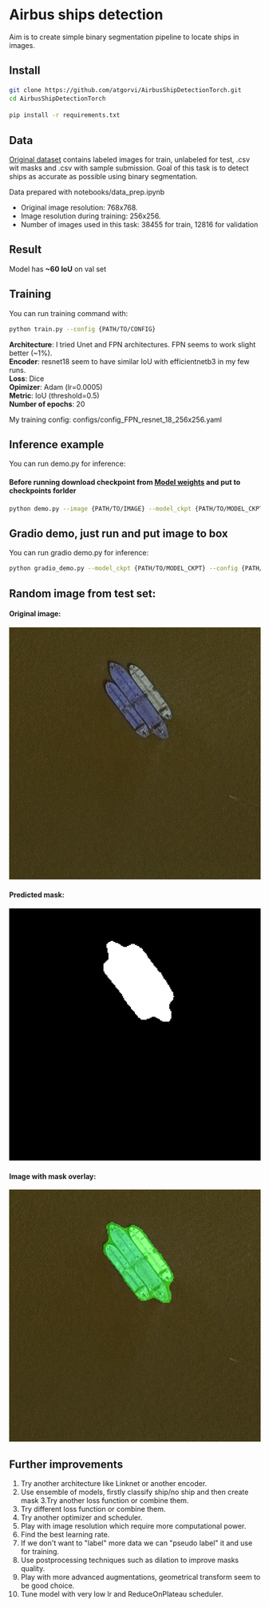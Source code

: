 # Airbus ships detection
Aim is to create simple binary segmentation pipeline to locate ships in images.

## Install
```sh
git clone https://github.com/atgorvi/AirbusShipDetectionTorch.git
cd AirbusShipDetectionTorch

pip install -r requirements.txt
```
## Data
[Original dataset](https://www.kaggle.com/competitions/airbus-ship-detection/data) 
contains labeled images for train, unlabeled for test, .csv wit masks and .csv with sample submission.
Goal of this task is to detect ships as accurate as possible using binary segmentation. 

Data prepared with notebooks/data_prep.ipynb

- Original image resolution: 768x768.
- Image resolution during training: 256x256.
- Number of images used in this task: 38455 for train, 12816 for validation

## Result
Model has **~60 IoU** on val set

## Training
You can run training command with:
```sh
python train.py --config {PATH/TO/CONFIG}
```
**Architecture**: I tried Unet and FPN architectures. FPN seems to work slight better (~1%). \
**Encoder**: resnet18 seem to have similar IoU with efficientnetb3 in my few runs. \
**Loss**: Dice \
**Opimizer**: Adam (lr=0.0005) \
**Metric**: IoU (threshold=0.5) \
**Number of epochs**: 20 

My training config: configs/config_FPN_resnet_18_256x256.yaml

## Inference example
You can run demo.py for inference:
#### Before running download checkpoint from [Model weights](https://drive.google.com/file/d/1s6m-5aNJfV_7WbPUrQB8xBeSp6RiSlJh/view?usp=sharing) and put to checkpoints forlder
```sh
python demo.py --image {PATH/TO/IMAGE} --model_ckpt {PATH/TO/MODEL_CKPT} --config {PATH/TO/CONFIG}
```
## Gradio demo, just run and put image to box
You can run gradio demo.py for inference:
```sh
python gradio_demo.py --model_ckpt {PATH/TO/MODEL_CKPT} --config {PATH/TO/CONFIG}
```

## Random image from test set:
#### Original image:
![Original image](https://github.com/atgorvi/AirbusShipDetectionTorch/blob/3247b3e7303bd20da2e486073694808f935c7ece/data/inference/original.jpg)
#### Predicted mask:
![Predicted mask](https://github.com/atgorvi/AirbusShipDetectionTorch/blob/3247b3e7303bd20da2e486073694808f935c7ece/data/inference/pred_mask.jpg)
#### Image with mask overlay:
![Image with mask](https://github.com/atgorvi/AirbusShipDetectionTorch/blob/3247b3e7303bd20da2e486073694808f935c7ece/data/inference/masked.jpg)

## Further improvements
1. Try another architecture like Linknet or another encoder.
2. Use ensemble of models, firstly classify ship/no ship and then create mask 3.Try another loss function or combine them.
3. Try different loss function or combine them.
4. Try another optimizer and scheduler.
5. Play with image resolution which require more computational power.
6. Find the best learning rate.
7. If we don't want to "label" more data we can "pseudo label" it and use for training.
8. Use postprocessing techniques such as dilation to improve masks quality.
9. Play with more advanced augmentations, geometrical transform seem to be good choice.
10. Tune model with very low lr and ReduceOnPlateau scheduler.
